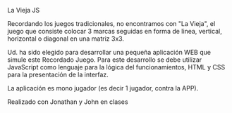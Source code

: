 La Vieja JS

Recordando los juegos tradicionales, no encontramos con "La Vieja", el juego que consiste colocar 3 marcas seguidas en forma de linea, vertical, horizontal o diagonal en una matriz 3x3.

Ud. ha sido elegido para desarrollar una pequeña aplicación WEB que simule este Recordado Juego. Para este desarrollo se debe utilizar JavaScript como lenguaje para la lógica del funcionamientos, HTML y CSS para la presentación de la interfaz.

La aplicación es mono jugador (es decir 1 jugador, contra la APP).

Realizado con Jonathan y John en clases

